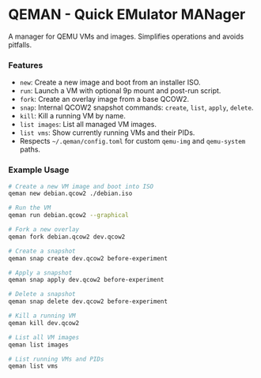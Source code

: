 # QEMAN - Quick EMulator MANager

A manager for QEMU VMs and images.
Simplifies operations and avoids pitfalls.

### Features

- `new`: Create a new image and boot from an installer ISO.
- `run`: Launch a VM with optional 9p mount and post-run script.
- `fork`: Create an overlay image from a base QCOW2.
- `snap`: Internal QCOW2 snapshot commands: `create`, `list`, `apply`, `delete`.
- `kill`: Kill a running VM by name.
- `list images`: List all managed VM images.
- `list vms`: Show currently running VMs and their PIDs.
- Respects `~/.qeman/config.toml` for custom `qemu-img` and `qemu-system` paths.

### Example Usage

```sh
# Create a new VM image and boot into ISO
qeman new debian.qcow2 ./debian.iso

# Run the VM
qeman run debian.qcow2 --graphical

# Fork a new overlay
qeman fork debian.qcow2 dev.qcow2

# Create a snapshot
qeman snap create dev.qcow2 before-experiment

# Apply a snapshot
qeman snap apply dev.qcow2 before-experiment

# Delete a snapshot
qeman snap delete dev.qcow2 before-experiment

# Kill a running VM
qeman kill dev.qcow2

# List all VM images
qeman list images

# List running VMs and PIDs
qeman list vms



